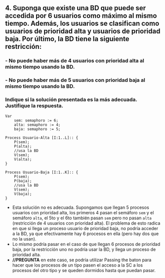 ## 4. Suponga que existe una BD que puede ser accedida por 6 usuarios como máximo al mismo tiempo. Además, los usuarios se clasifican como usuarios de prioridad alta y usuarios de prioridad baja. Por último, la BD tiene la siguiente restricción:
### - No puede haber más de 4 usuarios con prioridad alta al mismo tiempo usando la BD.
### - No puede haber más de 5 usuarios con prioridad baja al mismo tiempo usando la BD.
### Indique si la solución presentada es la más adecuada. Justifique la respuesta.
```
Var
    sem: semaphoro := 6;
    alta: semaphoro := 4;
    baja: semaphoro := 5;

Process Usuario-Alta [I:1..L]:: {
    P(sem);
    P(alta);
    //usa la BD
    V(sem);
    V(alta);
}

Process Usuario-Baja [I:1..K]:: {
    P(sem);
    P(baja);
    //usa la BD
    V(sem);
    V(baja);
}
```
- Esta solución no es adecuada. Supongamos que llegan 5 procesos usuarios con prioridad alta, los primeros 4 pasan el semáforo `sem` y el semáforo `alta`, el 5to y el 6to también pasan `sem` pero no pasan `alta` (restricción de 4 usuarios con prioridad alta). El problema de esto radica en que si llega un proceso usuario de prioridad baja, no podría acceder a la BD, ya que efectivamente hay 6 procesos en ella (pero hay dos que no la usan).
- Lo mismo podría pasar en el caso de que llegan 6 procesos de prioridad baja, por la restricción uno no podría usar la BD, y llega un proceso de prioridad alta.
- __//PREGUNTA__ en este caso, se podría utilizar Passing the baton para hacer que los procesos de un tipo pasen el acceso a la SC a los procesos del otro tipo y se queden dormidos hasta que puedan pasar.